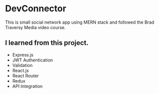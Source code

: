 # DevConnector

This is small social network app using MERN stack and followed the Brad Traversy Media video course.

## I learned from this project.

-   Express.js
-   JWT Authentication
-   Validation
-   React.js
-   React Router
-   Redux
-   API Integration
